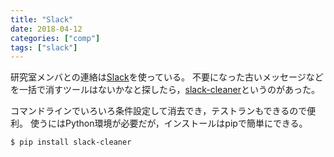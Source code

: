 ```yaml
---
title: "Slack"
date: 2018-04-12
categories: ["comp"]
tags: ["slack"]
---
```


研究室メンバとの連絡は[Slack](http://www.slack.com)を使っている。
不要になった古いメッセージなどを一括で消すツールはないかなと探したら，[slack-cleaner](https://github.com/sgratzl/slack-cleaner)というのがあった。

<!--more-->

コマンドラインでいろいろ条件設定して消去でき，テストランもできるので便利。
使うにはPython環境が必要だが，インストールはpipで簡単にできる。

```
$ pip install slack-cleaner
```
